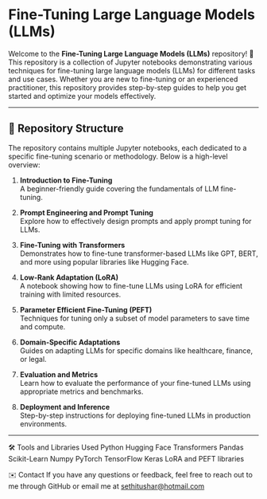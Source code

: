 
# Fine-Tuning Large Language Models (LLMs)

Welcome to the **Fine-Tuning Large Language Models (LLMs)** repository! 🚀  
This repository is a collection of Jupyter notebooks demonstrating various techniques for fine-tuning large language models (LLMs) for different tasks and use cases. Whether you are new to fine-tuning or an experienced practitioner, this repository provides step-by-step guides to help you get started and optimize your models effectively.

---

## 📂 Repository Structure

The repository contains multiple Jupyter notebooks, each dedicated to a specific fine-tuning scenario or methodology. Below is a high-level overview:

1. **Introduction to Fine-Tuning**  
   A beginner-friendly guide covering the fundamentals of LLM fine-tuning.

2. **Prompt Engineering and Prompt Tuning**  
   Explore how to effectively design prompts and apply prompt tuning for LLMs.

3. **Fine-Tuning with Transformers**  
   Demonstrates how to fine-tune transformer-based LLMs like GPT, BERT, and more using popular libraries like Hugging Face.

4. **Low-Rank Adaptation (LoRA)**  
   A notebook showing how to fine-tune LLMs using LoRA for efficient training with limited resources.

5. **Parameter Efficient Fine-Tuning (PEFT)**  
   Techniques for tuning only a subset of model parameters to save time and compute.

6. **Domain-Specific Adaptations**  
   Guides on adapting LLMs for specific domains like healthcare, finance, or legal.

7. **Evaluation and Metrics**  
   Learn how to evaluate the performance of your fine-tuned LLMs using appropriate metrics and benchmarks.

8. **Deployment and Inference**  
   Step-by-step instructions for deploying fine-tuned LLMs in production environments.

---

🛠️ Tools and Libraries Used
Python
Hugging Face Transformers
Pandas
Scikit-Learn
Numpy
PyTorch
TensorFlow
Keras
LoRA and PEFT libraries



✉️ Contact
If you have any questions or feedback, feel free to reach out to me through GitHub or email me at sethitushar@hotmail.com
